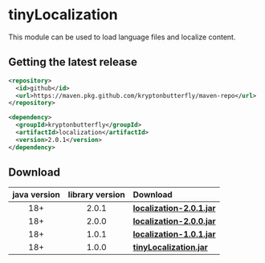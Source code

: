 # tinyLocalization
This module can be used to load language files and localize content.

## Getting the latest release

```xml
<repository>
  <id>github</id>
  <url>https://maven.pkg.github.com/kryptonbutterfly/maven-repo</url>
</repository>
```

```xml
<dependency>
  <groupId>kryptonbutterfly</groupId>
  <artifactId>localization</artifactId>
  <version>2.0.1</version>
</dependency>
```

## Download

java version | library version | Download
:----------: | :-------------: | :-------
18+          | 2.0.1           | [**localization-2.0.1.jar**](https://github.com/kryptonbutterfly/tinyLocalization/releases/download/v2.0.1/localization-2.0.1.jar)
18+          | 2.0.0           | [**localization-2.0.0.jar**](https://github-registry-files.githubusercontent.com/731108692/d8f1e300-b6b9-11ee-8ba8-1cf3451f1b10?X-Amz-Algorithm=AWS4-HMAC-SHA256&X-Amz-Credential=AKIAVCODYLSA53PQK4ZA%2F20240119%2Fus-east-1%2Fs3%2Faws4_request&X-Amz-Date=20240119T100507Z&X-Amz-Expires=300&X-Amz-Signature=2a344cbc2529d7817e5c028e2a979ee1e94dc5c4a94008be4cd11bce3f204fac&X-Amz-SignedHeaders=host&actor_id=0&key_id=0&repo_id=731108692&response-content-disposition=filename%3Dlocalization-2.0.0.jar&response-content-type=application%2Foctet-stream)
18+          | 1.0.1           | [**localization-1.0.1.jar**](https://github-registry-files.githubusercontent.com/731108692/74c3b400-9cf4-11ee-84a5-1d13336ffd76?X-Amz-Algorithm=AWS4-HMAC-SHA256&X-Amz-Credential=AKIAIWNJYAX4CSVEH53A%2F20231228%2Fus-east-1%2Fs3%2Faws4_request&X-Amz-Date=20231228T151501Z&X-Amz-Expires=300&X-Amz-Signature=3854219b02d8d98ba5479730780e14f35527cb4152160414ac5f5940a56be1cd&X-Amz-SignedHeaders=host&actor_id=0&key_id=0&repo_id=731108692&response-content-disposition=filename%3Dlocalization-1.0.1.jar&response-content-type=application%2Foctet-stream)
18+          | 1.0.0           | [**tinyLocalization.jar**](https://github.com/kryptonbutterfly/tinyLocalization/releases/download/v1.0.0/tinyLocalization.jar)
